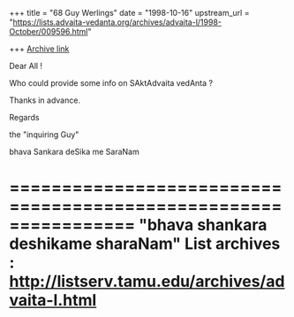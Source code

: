 +++
title = "68 Guy Werlings"
date = "1998-10-16"
upstream_url = "https://lists.advaita-vedanta.org/archives/advaita-l/1998-October/009596.html"

+++
[Archive link](https://lists.advaita-vedanta.org/archives/advaita-l/1998-October/009596.html)

Dear All !

Who could provide some info on SAktAdvaita vedAnta ?

Thanks in advance.

Regards

the "inquiring Guy"

bhava Sankara deSika me SaraNam

================================================================
"bhava shankara deshikame sharaNam"
List archives : http://listserv.tamu.edu/archives/advaita-l.html
================================================================

